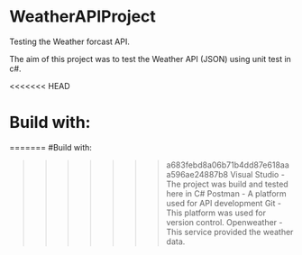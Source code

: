 # WeatherAPIProject

Testing the Weather forcast API.

The aim of this project was to test the Weather API (JSON) using unit test in c#.

<<<<<<< HEAD
# Build with:
=======
#Build with:
>>>>>>> a683febd8a06b71b4dd87e618aaa596ae24887b8
Visual Studio - The project was build and tested here in C#
Postman - A platform used for API development
Git - This platform was used for version control.
Openweather - This service provided the weather data.


